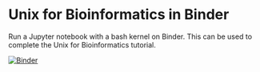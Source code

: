 # Unix for Bioinformatics in Binder

Run a Jupyter notebook with a bash kernel on Binder. This can be used to complete the Unix for Bioinformatics tutorial.

[![Binder](https://mybinder.org/badge.svg)](https://mybinder.org/v2/gh/jacquikeane/WAC_Unix/master?filepath=https%3A%2F%2Fgithub.com%2Fjacquikeane%2FWAC_Unix%2Findex.ipynb)

